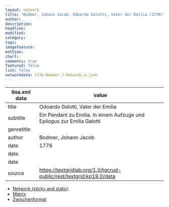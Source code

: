 ```yaml
---
layout: network
title: "Bodmer, Johann Jacob: Odoardo Galotti, Vater der Emilia (1776)"
author:
description:
headline:
modified:
category:
tags:
imagefeature: 
mathjax: 
chart: 
comments: true
featured: false
list: false
networkdata: 1776-Bodmer_J-Odoardo_G.json
---
```

lina.xml data  | value
------------- | -------------
title|Odoardo Galotti, Vater der Emilia
subtitle|Ein Pendant zu Emilia. In einem Aufzuge und Epilogus zur Emilia Galotti
genretitle|
author|Bodmer, Johann Jacob
date|1776
date|
date|
source|https://textgridlab.org/1.0/tgcrud-public/rest/textgrid:kp19.0/data


* [Network (sticky and static)](/network449)
* [Matrix](/matrix449)
* [Zwischenformat](/lina449 )
